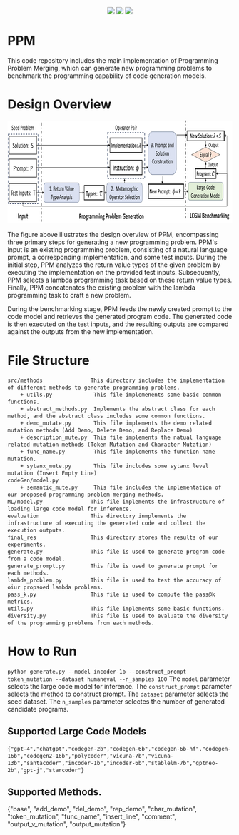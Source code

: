 <p align="center">
 <a href="https://github.com/anonymousGithub2022/main/LICENSE"><img src="https://img.shields.io/github/license/anonymousGithub2022/DyCL"></a>
 <a href="https://github.com/anonymousGithub2022/main/LICENSE"><img src="https://img.shields.io/pypi/pyversions/tvm"></a>
 <a href="https://github.com/anonymousGithub2022/main/LICENSE"><img src="https://img.shields.io/github/languages/code-size/anonymousGithub2022/DyCL"></a>
</p>



# PPM
This code repository includes the main implementation of Programming Problem Merging, which can generate new programming problems to benchmark the programming capability of code generation models.

# Design Overview
<div  align="center">    
 <img src="https://github.com/anonymousGithub2022/PPM/blob/main/fig/PPM-overview.jpg" width="680" height="230" alt="Design Overview"/><br/>
</div>   

The figure above illustrates the design overview of PPM, encompassing three primary steps for generating a new programming problem. PPM's input is an existing programming problem, consisting of a natural language prompt, a corresponding implementation, and some test inputs. During the initial step, PPM analyzes the return value types of the given problem by executing the implementation on the provided test inputs. Subsequently, PPM selects a lambda programming task based on these return value types. Finally, PPM concatenates the existing problem with the lambda programming task to craft a new problem.

During the benchmarking stage, PPM feeds the newly created prompt to the code model and retrieves the generated program code. The generated code is then executed on the test inputs, and the resulting outputs are compared against the outputs from the new implementation.


# File Structure
    src/methods               This directory includes the implementation of different methods to generate programming problems.
        + utils.py             This file implemenents some basic common functions.
        + abstract_methods.py  Implements the abstract class for each method, and the abstract class includes some common functions.
        + demo_mutate.py       This file implements the demo related mutation methods (Add Demo, Delete Demo, and Replace Demo)
        + description_mute.py  This file implements the natual language related mutation methods (Token Mutation and Character Mutation)
        + func_name.py         This file implements the function name mutation.
        + sytanx_mute.py       This file includes some sytanx level mutation (Insert Empty Line)
    codeGen/model.py   
        + semantic_mute.py     This file includes the implementation of our proposed programming problem merging methods.
    ML/model.py               This file implements the infrastructure of loading large code model for inference.
    evaluation                This directory inmplements the  infrastructure of executing the generated code and collect the execution outputs.
    final_res                 This directory stores the results of our experiments.
    generate.py               This file is used to generate program code from a code model.
    generate_prompt.py        This file is used to generate prompt for each methods.
    lambda_problem.py         This file is used to test the accuracy of oiur propsoed lambda problems.
    pass_k.py                 This file is used to compute the pass@k metrics.
    utils.py                  This file implements some basic functions.
    diversity.py              This file is used to evaluate the diversity of the programming problems from each methods.
    
 
# How to Run
 ``python generate.py --model incoder-1b --construct_prompt token_mutation --dataset humaneval --n_samples 100``
   The `model` parameter selects the large code model for inference.
   The `construct_prompt` parameter selects the method to construct prompt. 
   The `dataset` parameter selects the seed dataset.
   The `n_samples` parameter selectes the number of generated candidate programs.
 
## Supported Large Code Models
    {"gpt-4","chatgpt","codegen-2b","codegen-6b","codegen-6b-hf","codegen-16b","codegen2-16b","polycoder","vicuna-7b","vicuna-13b","santacoder","incoder-1b","incoder-6b","stablelm-7b","gptneo-2b","gpt-j","starcoder"}

## Supported Methods.
 {"base", "add_demo", "del_demo", "rep_demo", "char_mutation", "token_mutation", "func_name", "insert_line", "comment", "output_v_mutation", "output_mutation"}
